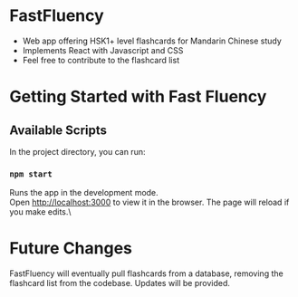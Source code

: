 # FastFluency

- Web app offering HSK1+ level flashcards for Mandarin Chinese study
- Implements React with Javascript and CSS
- Feel free to contribute to the flashcard list

# Getting Started with Fast Fluency
## Available Scripts

In the project directory, you can run:
### `npm start`
Runs the app in the development mode.\
Open [http://localhost:3000](http://localhost:3000) to view it in the browser.
The page will reload if you make edits.\

# Future Changes
FastFluency will eventually pull flashcards from a database, removing the flashcard
list from the codebase. Updates will be provided.